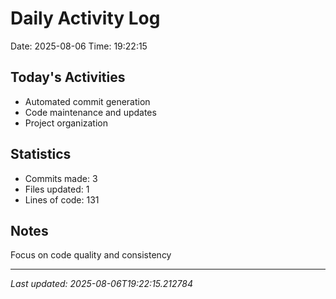 # Daily Activity Log

Date: 2025-08-06
Time: 19:22:15

## Today's Activities
- Automated commit generation
- Code maintenance and updates
- Project organization

## Statistics
- Commits made: 3
- Files updated: 1
- Lines of code: 131

## Notes
Focus on code quality and consistency

---
*Last updated: 2025-08-06T19:22:15.212784*
